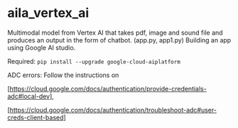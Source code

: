 # aila_vertex_ai
Multimodal model from Vertex AI that takes pdf, image and sound file and produces an output in the form of chatbot. (app.py, app1.py)
Building an app using Google AI studio.

Required:
`pip install --upgrade google-cloud-aiplatform`

ADC errors:
Follow the instructions on 

[https://cloud.google.com/docs/authentication/provide-credentials-adc#local-dev],

[https://cloud.google.com/docs/authentication/troubleshoot-adc#user-creds-client-based]
